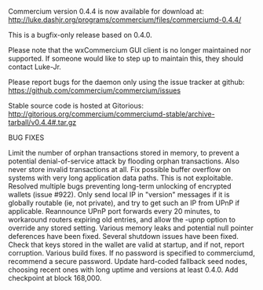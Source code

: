 Commercium version 0.4.4 is now available for download at:
http://luke.dashjr.org/programs/commercium/files/commerciumd-0.4.4/

This is a bugfix-only release based on 0.4.0.

Please note that the wxCommercium GUI client is no longer maintained nor supported. If someone would like to step up to maintain this, they should contact Luke-Jr.

Please report bugs for the daemon only using the issue tracker at github:
https://github.com/commercium/commercium/issues

Stable source code is hosted at Gitorious:
http://gitorious.org/commercium/commerciumd-stable/archive-tarball/v0.4.4#.tar.gz

BUG FIXES

Limit the number of orphan transactions stored in memory, to prevent a potential denial-of-service attack by flooding orphan transactions. Also never store invalid transactions at all.
Fix possible buffer overflow on systems with very long application data paths. This is not exploitable.
Resolved multiple bugs preventing long-term unlocking of encrypted wallets (issue #922).
Only send local IP in "version" messages if it is globally routable (ie, not private), and try to get such an IP from UPnP if applicable.
Reannounce UPnP port forwards every 20 minutes, to workaround routers expiring old entries, and allow the -upnp option to override any stored setting.
Various memory leaks and potential null pointer deferences have been
fixed.
Several shutdown issues have been fixed.
Check that keys stored in the wallet are valid at startup, and if not,
report corruption.
Various build fixes.
If no password is specified to commerciumd, recommend a secure password.
Update hard-coded fallback seed nodes, choosing recent ones with long uptime and versions at least 0.4.0.
Add checkpoint at block 168,000.

